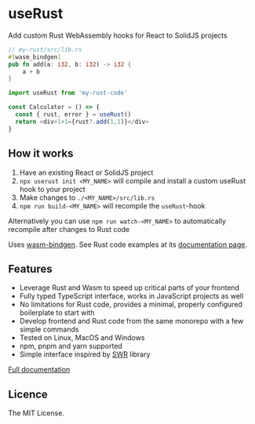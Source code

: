 # useRust

Add custom Rust WebAssembly hooks for React to SolidJS projects

```rust
// my-rust/src/lib.rs
#[wasm_bindgen]
pub fn add(a: i32, b: i32) -> i32 {
    a + b
}
```

```js
import useRust from 'my-rust-code'

const Calculator = () => {
  const { rust, error } = useRust()
  return <div>1+1={rust?.add(1,1)}</div>
}
```

## How it works

1. Have an existing React or SolidJS project
2. `npx userust init <MY_NAME>` will compile and install a custom useRust hook to your project
3. Make changes to `./<MY_NAME>/src/lib.rs`
4. `npm run build-<MY_NAME>` will recompile the `useRust`-hook

Alternatively you can use `npm run watch-<MY_NAME>` to automatically recompile after changes to Rust code

Uses [wasm-bindgen](https://rustwasm.github.io/wasm-bindgen/). See Rust code examples at its [documentation page](https://rustwasm.github.io/wasm-bindgen/).

## Features

- Leverage Rust and Wasm to speed up critical parts of your frontend
- Fully typed TypeScript interface, works in JavaScript projects as well
- No limitations for Rust code, provides a minimal, properly configured boilerplate to start with
- Develop frontend and Rust code from the same monorepo with a few simple commands
- Tested on Linux, MacOS and Windows
- npm, pnpm and yarn supported
- Simple interface inspired by [SWR](https://swr.vercel.app/) library

[Full documentation](DOCUMENTATION.md)

## Licence 

The MIT License.